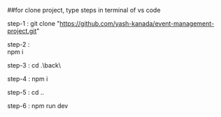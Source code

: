 ##for clone project, type steps in terminal of vs code 

step-1 :
git clone "https://github.com/yash-kanada/event-management-project.git"

step-2 :  
npm i 

step-3 : 
cd .\back\

step-4 : 
npm i

step-5 :
cd ..

step-6 :
npm run dev
